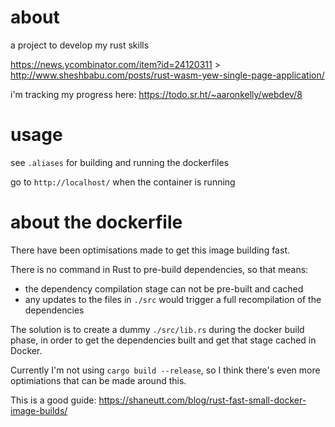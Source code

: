 # about

a project to develop my rust skills

https://news.ycombinator.com/item?id=24120311 > http://www.sheshbabu.com/posts/rust-wasm-yew-single-page-application/

i'm tracking my progress here: https://todo.sr.ht/~aaronkelly/webdev/8

# usage

see `.aliases` for building and running the dockerfiles

go to `http://localhost/` when the container is running

# about the dockerfile

There have been optimisations made to get this image building fast.

There is no command in Rust to pre-build dependencies, so that means:

- the dependency compilation stage can not be pre-built and cached
- any updates to the files in `./src` would trigger a full recompilation of the
dependencies

The solution is to create a dummy `./src/lib.rs` during the docker build phase,
in order to get the dependencies built and get that stage cached in Docker.

Currently I'm not using `cargo build --release`, so I think there's even more
optimiations that can be made around this.

This is a good guide: https://shaneutt.com/blog/rust-fast-small-docker-image-builds/
